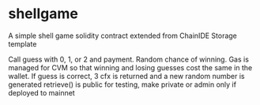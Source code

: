 # shellgame
A simple shell game solidity contract extended from ChainIDE Storage template

Call guess with 0, 1, or 2 and payment. Random chance of winning. 
Gas is managed for CVM so that winning and losing guesses cost the same in the wallet.
If guess is correct, 3 cfx is returned and a new random number is generated
retrieve() is public for testing, make private or admin only if deployed to mainnet
